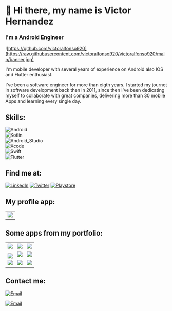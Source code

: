 # 👋 Hi there, my name is Victor Hernandez
### I'm a Android Engineer

![https://github.com/victoralfonso920](https://raw.githubusercontent.com/victoralfonso920/victoralfonso920/main/banner.jpg)

I'm mobile developer with several years of experience on Android also IOS and Flutter enthusiast.

I've been a software engineer for more than eigth years. I started my journet in software development back then in 2011, since then I've been dedicating myself to collaborate with great companies, delivering more than 30 mobile Apps and learning every single day.

## Skills:
![Android](https://img.shields.io/badge/Android-3DDC84?style=for-the-badge&logo=android&logoColor=white&labelColor=101010)</br>
![Kotlin](https://img.shields.io/badge/Kotlin-0095D5?style=for-the-badge&logo=kotlin&logoColor=white&labelColor=101010)</br>
![Android_Studio](https://img.shields.io/badge/Android_Studio-3DDC84?style=for-the-badge&logo=android-studio&logoColor=white&labelColor=101010)</br>
![Xcode](https://img.shields.io/badge/xcode-1575F9?style=for-the-badge&logo=xcode&logoColor=white&labelColor=101010)</br>
![Swift](https://img.shields.io/badge/Swift-FA7343?style=for-the-badge&logo=swift&logoColor=white&labelColor=101010)</br>
![Flutter](https://img.shields.io/badge/Flutter-02569B?style=for-the-badge&logo=Flutter&logoColor=white&labelColor=101010)</br>

## Find me at:
[![LinkedIn](https://img.shields.io/badge/LinkedIn-Victor_Hernandez-0077B5?style=for-the-badge&logo=linkedin&logoColor=white&labelColor=101010)](https://www.linkedin.com/in/victor-alfonso-hernández-siliezar-628a86135)
[![Twitter](https://img.shields.io/badge/Twitter-@victoralfon920-1DA1F2?style=for-the-badge&logo=twitter&logoColor=white&labelColor=101010)](https://twitter.com/victoralfon920)
[![Playstore](https://img.shields.io/badge/PlayStore-MiCV-1DA1F2?style=for-the-badge&logo=google&logoColor=white&labelColor=101010)](https://play.google.com/store/apps/details?id=com.devs.victorhernandez.myapp&hl=es)

## My profile app:
<table style="width:100%">
  <tr>
    <td>
	<a href="https://play.google.com/store/apps/details?id=com.hugoapp.client&hl=es-419">
  		<img src="https://play-lh.googleusercontent.com/K76H8nuwDSNdCiLhK7ncZZlr1c43vs1EBuhiZfl1LJ8czoZZzdgYXW6s-U3VWyqdDous=s180-rw">
	</a>
	</td>
  </tr>
</table>


## Some apps from my portfolio:

<table style="width:100%">
  <tr>
    <td>
	<a href="https://play.google.com/store/apps/details?id=com.devs.victorhernandez.myapp&hl=es">
  		<img src="https://play-lh.googleusercontent.com/K76H8nuwDSNdCiLhK7ncZZlr1c43vs1EBuhiZfl1LJ8czoZZzdgYXW6s-U3VWyqdDous=s180-rw">
	</a>
	</td>
    <td>
	<a href="https://play.google.com/store/apps/details?id=com.yummy.customer&hl=es&gl=US">
  		<img src="https://play-lh.googleusercontent.com/VdssJ0c7j1mTuB7aJHMQqOooxSke4fpRzI2rae2QSyDUp8qJ8dh4XdFPa3z6nFy7Vb4=s180-rw">
	</a>
	</td>
    <td>
	<a href="https://play.google.com/store/apps/details?id=com.mobilesv.lacalaca&hl=es-419">
  		<img src="https://lh3.googleusercontent.com/1CBGuSX2tlErRZcNlmOtuPvAb2bzRKpH_Yi1afR_pe1jbJ_gPP_qS2_StQMG1ekgdv4=s180-rw">
	</a>
	</td>
  </tr>
  <tr>
    <td>
	<a href="https://play.google.com/store/apps/details?id=com.mobilesv.mor&hl=es-419">
  		<img align="middle" src="https://lh3.googleusercontent.com/54EJ0FMW07WpH_zyQ-7eWbZyF0HpEsk5YpBgMTI-P_7tUiNkmsLMTCv_iFnlAYW-N8I=s180-rw">
	</a>
	</td>
	<td>
	<a href="https://play.google.com/store/apps/details?id=com.mobilesv.trans_express&hl=es-419">
  		<img src="https://lh3.googleusercontent.com/dU54veHDReFvxO3iDzJF_w317Coe8ifzQHNaY3aIXWHFnNt2xyrLfemuvV0XlPrBMyw=s180-rw">
	</a>
	</td>
   <td>
	<a href="https://play.google.com/store/apps/details?id=com.bancohipotecario.android&hl=es-419">
  		<img src="https://lh3.googleusercontent.com/IzmMh_gGvYA-bmxC5Qb_dgDwZZKx6g3kLJGgKb5RyC4PuEEaE8JHSesqu72vCB7lssY=s180-rw">
	</a>
	</td>
  </tr>
    <tr>
    <td>
	<a href="https://play.google.com/store/apps/details?id=mobilesv.gourmetexpress&hl=es">
  		<img src="https://play-lh.googleusercontent.com/ZZaesoahYW26mw0wUj0qe7OHprNeiofls-gsCYQqdKbf4KK67c1_vkV9WEBMeg-VGdUR=s180-rw">
	</a>
	</td>
	<td>
	<a href="https://play.google.com/store/apps/details?id=com.mobilesv.ccsb&hl=es">
  		<img src="https://play-lh.googleusercontent.com/4gZPcDv55kvRxv1c79zH9yatX-XGpinANmjLM-6ngbhDYl_SYzOdtKTURuBfKoknzKk=s180-rw">
	</a>
	</td>
   <td>
	<a href="https://play.google.com/store/apps/details?id=com.excelautomotriz.excelOnline">
  		<img src="https://lh3.googleusercontent.com/Wc1JWcw-eJLhUm-LFe7LPTZA7_hRfq-OhX6vslyn4S45ulwP_iMVx1VoEtHQntORgcd6=s180-rw">
	</a>
	</td>
  </tr>
</table>
</table>

## Contact me:

[![Email](https://img.shields.io/badge/Yahoo-victoralfonso92-44a3f1?style=for-the-badge&logo=gmail&logoColor=white&labelColor=101010)](https://mail.yahoo.com)

[![Email](https://img.shields.io/badge/Gmail-victoralfonso920-72ae2d?style=for-the-badge&logo=gmail&logoColor=white&labelColor=101010)](https://gmail.com)




